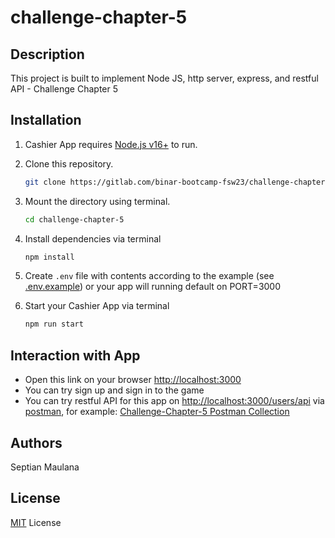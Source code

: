 # challenge-chapter-5

## Description

This project is built to implement Node JS, http server, express, and restful API - Challenge Chapter 5

## Installation

1. Cashier App requires [Node.js v16+](https://nodejs.org/en/) to run.

2. Clone this repository.

   ```sh
   git clone https://gitlab.com/binar-bootcamp-fsw23/challenge-chapter-5
   ```

3. Mount the directory using terminal.

   ```sh
   cd challenge-chapter-5
   ```

4. Install dependencies via terminal

   ```sh
   npm install
   ```

5. Create `.env` file with contents according to the example (see [.env.example](/.env.example)) or your app will running default on PORT=3000

6. Start your Cashier App via terminal

   ```sh
   npm run start
   ```

## Interaction with App

- Open this link on your browser <http://localhost:3000>
- You can try sign up and sign in to the game
- You can try restful API for this app on <http://localhost:3000/users/api> via [postman](https://www.postman.com/), for example: [Challenge-Chapter-5 Postman Collection](/challenge-chapter-5.postman_collection.json)

## Authors

Septian Maulana

## License

[MIT](/LICENSE.md) License
